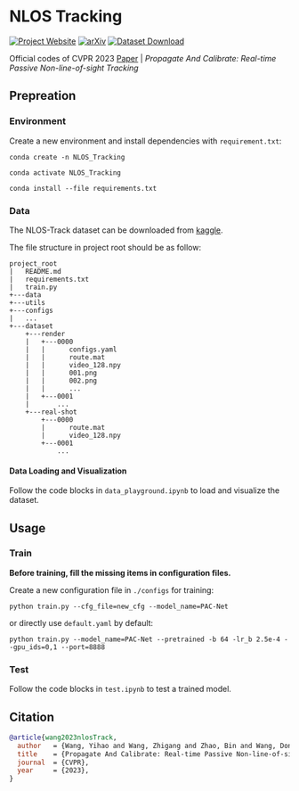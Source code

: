 # NLOS Tracking

[![Project Website](https://img.shields.io/badge/Project-Website-orange)](https://againstentropy.github.io/NLOS-Track/)
[![arXiv](https://img.shields.io/badge/arXiv-2303.11791-b31b1b.svg)](https://arxiv.org/abs/2303.11791)
[![Dataset Download](https://img.shields.io/badge/Dataset-Download-blue)](https://www.kaggle.com/datasets/againstentropy1/nlos-track)


Official codes of CVPR 2023 [Paper](https://arxiv.org/abs/2303.11791) | _Propagate And Calibrate: Real-time Passive Non-line-of-sight Tracking_

## Prepreation

### Environment

Create a new environment and install dependencies with `requirement.txt`:

```shell
conda create -n NLOS_Tracking

conda activate NLOS_Tracking

conda install --file requirements.txt
```

### Data 

The NLOS-Track dataset can be downloaded from [kaggle](https://www.kaggle.com/datasets/againstentropy1/nlos-track).

The file structure in project root should be as follow:

```
project_root
|   README.md
|   requirements.txt
|   train.py
+---data
+---utils
+---configs
|   ...
+---dataset
    +---render
    |   +---0000
    |   |      configs.yaml
    |   |      route.mat
    |   |      video_128.npy
    |   |      001.png
    |   |      002.png
    |   |      ...
    |   +---0001
    |       ...
    +---real-shot
        +---0000
        |      route.mat
        |      video_128.npy
        +---0001
            ...
```

#### Data Loading and Visualization

Follow the code blocks in `data_playground.ipynb` to load and visualize the dataset.

## Usage

### Train

**Before training, fill the missing items in configuration files.**

Create a new configuration file in `./configs` for training:

```shell
python train.py --cfg_file=new_cfg --model_name=PAC-Net
```

or directly use `default.yaml` by default:

```shell
python train.py --model_name=PAC-Net --pretrained -b 64 -lr_b 2.5e-4 --gpu_ids=0,1 --port=8888
```

### Test

Follow the code blocks in `test.ipynb` to test a trained model.

## Citation

```bibtex
@article{wang2023nlosTrack,
  author   = {Wang, Yihao and Wang, Zhigang and Zhao, Bin and Wang, Dong and Chen, Mulin and Li, Xuelong},
  title    = {Propagate And Calibrate: Real-time Passive Non-line-of-sight Tracking},
  journal  = {CVPR},
  year     = {2023},
}
```
